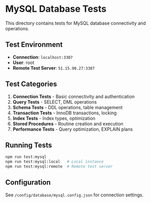 # MySQL Database Tests

This directory contains tests for MySQL database connectivity and operations.

## Test Environment

- **Connection**: `localhost:3307`
- **User**: root
- **Remote Test Server**: `51.15.90.27:3307`

## Test Categories

1. **Connection Tests** - Basic connectivity and authentication
2. **Query Tests** - SELECT, DML operations
3. **Schema Tests** - DDL operations, table management
4. **Transaction Tests** - InnoDB transactions, locking
5. **Index Tests** - Index types, optimization
6. **Stored Procedures** - Routine creation and execution
7. **Performance Tests** - Query optimization, EXPLAIN plans

## Running Tests

```bash
npm run test:mysql
npm run test:mysql:local   # Local instance
npm run test:mysql:remote  # Remote test server
```

## Configuration

See `/config/database/mysql.config.json` for connection settings.
